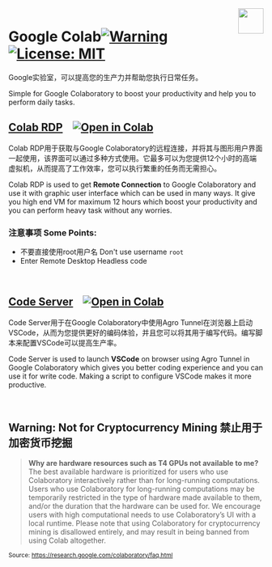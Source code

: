 <img src="https://avatars.githubusercontent.com/u/58343733?v=4" align="right" height="50" width="50"/>

# Google Colab[![Warning][Warning]](#Warning-Not-for-Cryptocurrency-Mining) [![License: MIT][License-Badge]](LICENSE.md)
Google实验室，可以提高您的生产力并帮助您执行日常任务。

Simple for Google Colaboratory to boost your productivity and help you to perform daily tasks.


## [Colab RDP](Colab%20RDP/Colab%20RDP.ipynb) &nbsp;&nbsp; [![Open in Colab][Colab Badge]][RDP Notebook] 
Colab RDP用于获取与Google Colaboratory的远程连接，并将其与图形用户界面一起使用，该界面可以通过多种方式使用。它最多可以为您提供12个小时的高端虚拟机，从而提高了工作效率，您可以执行繁重的任务而无需担心。

Colab RDP is used to get **Remote Connection** to Google Colaboratory and use it with graphic user interface which can be used in many ways. It give you high end VM for maximum 12 hours which boost your productivity and you can perform heavy task without any worries.

### **注意事项 Some Points:**
 - 不要直接使用root用户名 Don't use username `root`
 - Enter Remote Desktop Headless code

<br />

## [Code Server](Code%20Server/Code%20Server.ipynb) &nbsp;&nbsp; [![Open in Colab][Colab Badge]][Code Notebook]
Code Server用于在Google Colaboratory中使用Agro Tunnel在浏览器上启动VSCode，从而为您提供更好的编码体验，并且您可以将其用于编写代码。编写脚本来配置VSCode可以提高生产率。

Code Server is used to launch **VSCode** on browser using Agro Tunnel in Google Colaboratory which gives you better coding experience and you can use it for write code. Making a script to configure VSCode makes it more productive.

<br />


## Warning: Not for Cryptocurrency Mining 禁止用于加密货币挖掘
> **Why are hardware resources such as T4 GPUs not available to me?**
The best available hardware is prioritized for users who use Colaboratory interactively rather than for long-running computations. Users who use Colaboratory for long-running computations may be temporarily restricted in the type of hardware made available to them, and/or the duration that the hardware can be used for. We encourage users with high computational needs to use Colaboratory’s UI with a local runtime.
Please note that using Colaboratory for cryptocurrency mining is disallowed entirely, and may result in being banned from using Colab altogether.

<sub>Source: https://research.google.com/colaboratory/faq.html</sub>

[Colab Badge]:          https://colab.research.google.com/assets/colab-badge.svg
[License-Badge]:        https://img.shields.io/badge/License-MIT-blue.svg
[RDP Notebook]:         https://colab.research.google.com/github/SavileLee/Profiles/blob/Rules/ColabFiles/Colab%20RDP/Colab%20RDP.ipynb
[Code Notebook]:        https://colab.research.google.com/github/SavileLee/Profiles/blob/Rules/ColabFiles/Code%20Server/Code%20Server.ipynb
[Warning]:              https://img.shields.io/badge/Warning-red
